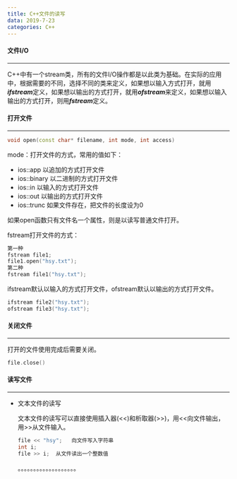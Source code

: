 ```yaml
---
title: C++文件的读写
data: 2019-7-23
categories: C++
---
```


#### 文件I/O

----

C++中有一个stream类，所有的文件I/O操作都是以此类为基础。在实际的应用中，根据需要的不同，选择不同的类来定义，如果想以输入方式打开，就用***ifstream***定义，如果想以输出的方式打开，就用***ofstream***来定义，如果想以输入输出的方式打开，则用***fstream***定义。

#### 打开文件

---

```c++
void open(const char* filename, int mode, int access)
```

mode：打开文件的方式，常用的值如下：

- ios::app  以追加的方式打开文件
- ios::binary  以二进制的方式打开文件
- ios::in  以输入的方式打开文件
- ios::out  以输出的方式打开文件
- ios::trunc  如果文件存在，把文件的长度设为0

如果open函数只有文件名一个属性，则是以读写普通文件打开。

fstream打开文件的方式：

```c++
第一种
fstream file1;
file1.open("hsy.txt");
第二种
fstream file1("hsy.txt");
```

ifstream默认以输入的方式打开文件，ofstream默认以输出的方式打开文件。

```c++
ifstream file2("hsy.txt");
ofstream file3("hsy.txt");
```

#### 关闭文件

---

打开的文件使用完成后需要关闭。

```c++
file.close()
```

#### 读写文件

---

- 文本文件的读写

  文本文件的读写可以直接使用插入器(<<)和析取器(>>)，用<<向文件输出，用>>从文件输入。

  ```c++
  file << "hsy";   向文件写入字符串
  int i;
  file >> i;  从文件读出一个整数值
  ```

  。。。。。。。。。。。。。。。。。。。


